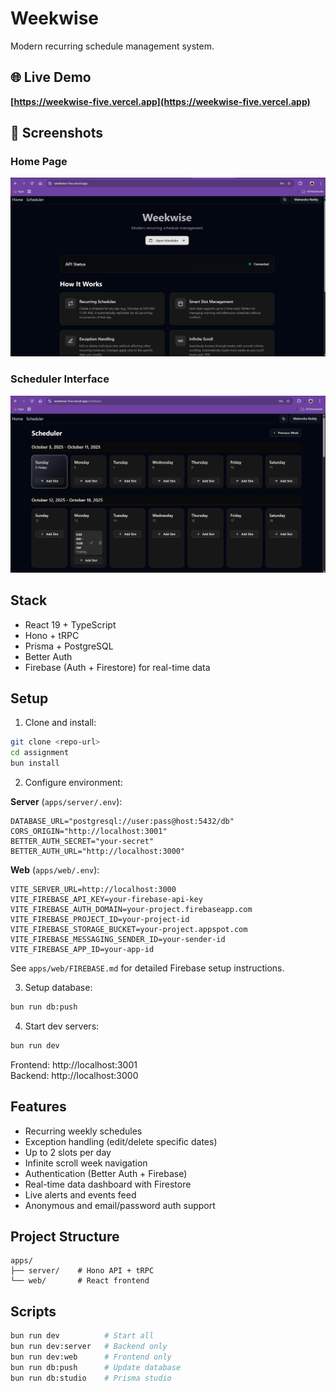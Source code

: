 # Weekwise

Modern recurring schedule management system.

## 🌐 Live Demo

**[https://weekwise-five.vercel.app](https://weekwise-five.vercel.app)**

## 📸 Screenshots

### Home Page
![Home Page](./image.png)

### Scheduler Interface
![Scheduler](./Image2.png)

## Stack

- React 19 + TypeScript
- Hono + tRPC
- Prisma + PostgreSQL
- Better Auth
- Firebase (Auth + Firestore) for real-time data

## Setup

1. Clone and install:
```bash
git clone <repo-url>
cd assignment
bun install
```

2. Configure environment:

**Server** (`apps/server/.env`):
```env
DATABASE_URL="postgresql://user:pass@host:5432/db"
CORS_ORIGIN="http://localhost:3001"
BETTER_AUTH_SECRET="your-secret"
BETTER_AUTH_URL="http://localhost:3000"
```

**Web** (`apps/web/.env`):
```env
VITE_SERVER_URL=http://localhost:3000
VITE_FIREBASE_API_KEY=your-firebase-api-key
VITE_FIREBASE_AUTH_DOMAIN=your-project.firebaseapp.com
VITE_FIREBASE_PROJECT_ID=your-project-id
VITE_FIREBASE_STORAGE_BUCKET=your-project.appspot.com
VITE_FIREBASE_MESSAGING_SENDER_ID=your-sender-id
VITE_FIREBASE_APP_ID=your-app-id
```

See `apps/web/FIREBASE.md` for detailed Firebase setup instructions.

3. Setup database:
```bash
bun run db:push
```

4. Start dev servers:
```bash
bun run dev
```

Frontend: http://localhost:3001  
Backend: http://localhost:3000

## Features

- Recurring weekly schedules
- Exception handling (edit/delete specific dates)
- Up to 2 slots per day
- Infinite scroll week navigation
- Authentication (Better Auth + Firebase)
- Real-time data dashboard with Firestore
- Live alerts and events feed
- Anonymous and email/password auth support

## Project Structure

```
apps/
├── server/    # Hono API + tRPC
└── web/       # React frontend
```

## Scripts

```bash
bun run dev          # Start all
bun run dev:server   # Backend only
bun run dev:web      # Frontend only
bun run db:push      # Update database
bun run db:studio    # Prisma studio
```
